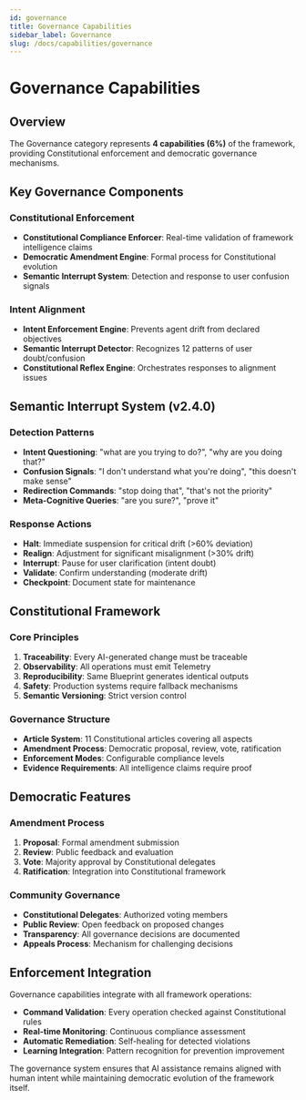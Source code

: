 ```yaml
---
id: governance
title: Governance Capabilities
sidebar_label: Governance
slug: /docs/capabilities/governance
---
```


# Governance Capabilities

## Overview

The Governance category represents **4 capabilities (6%)** of the framework, providing Constitutional enforcement and
democratic governance mechanisms.

## Key Governance Components

### Constitutional Enforcement

- **Constitutional Compliance Enforcer**: Real-time validation of framework intelligence claims
- **Democratic Amendment Engine**: Formal process for Constitutional evolution
- **Semantic Interrupt System**: Detection and response to user confusion signals

### Intent Alignment

- **Intent Enforcement Engine**: Prevents agent drift from declared objectives
- **Semantic Interrupt Detector**: Recognizes 12 patterns of user doubt/confusion
- **Constitutional Reflex Engine**: Orchestrates responses to alignment issues

## Semantic Interrupt System (v2.4.0)

### Detection Patterns

- **Intent Questioning**: "what are you trying to do?", "why are you doing that?"
- **Confusion Signals**: "I don't understand what you're doing", "this doesn't make sense"
- **Redirection Commands**: "stop doing that", "that's not the priority"
- **Meta-Cognitive Queries**: "are you sure?", "prove it"

### Response Actions

- **Halt**: Immediate suspension for critical drift (>60% deviation)
- **Realign**: Adjustment for significant misalignment (>30% drift)
- **Interrupt**: Pause for user clarification (intent doubt)
- **Validate**: Confirm understanding (moderate drift)
- **Checkpoint**: Document state for maintenance

## Constitutional Framework

### Core Principles

1. **Traceability**: Every AI-generated change must be traceable
2. **Observability**: All operations must emit Telemetry
3. **Reproducibility**: Same Blueprint generates identical outputs
4. **Safety**: Production systems require fallback mechanisms
5. **Semantic Versioning**: Strict version control

### Governance Structure

- **Article System**: 11 Constitutional articles covering all aspects
- **Amendment Process**: Democratic proposal, review, vote, ratification
- **Enforcement Modes**: Configurable compliance levels
- **Evidence Requirements**: All intelligence claims require proof

## Democratic Features

### Amendment Process

1. **Proposal**: Formal amendment submission
2. **Review**: Public feedback and evaluation
3. **Vote**: Majority approval by Constitutional delegates
4. **Ratification**: Integration into Constitutional framework

### Community Governance

- **Constitutional Delegates**: Authorized voting members
- **Public Review**: Open feedback on proposed changes
- **Transparency**: All governance decisions are documented
- **Appeals Process**: Mechanism for challenging decisions

## Enforcement Integration

Governance capabilities integrate with all framework operations:

- **Command Validation**: Every operation checked against Constitutional rules
- **Real-time Monitoring**: Continuous compliance assessment
- **Automatic Remediation**: Self-healing for detected violations
- **Learning Integration**: Pattern recognition for prevention improvement

The governance system ensures that AI assistance remains aligned with human intent while maintaining democratic
evolution of the framework itself.
